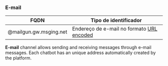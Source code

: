 ### E-mail
| FQDN                     | Tipo de identificador                                         | 
|--------------------------|---------------------------------------------------------------|
| @mailgun.gw.msging.net   | Endereço de e-mail no formato [URL encoded](http://www.w3schools.com/tags/ref_urlencode.asp) |

**E-mail** channel allows sending and receiving messages through e-mail messages. Each chatbot has an unique address automatically created by the platform. 
